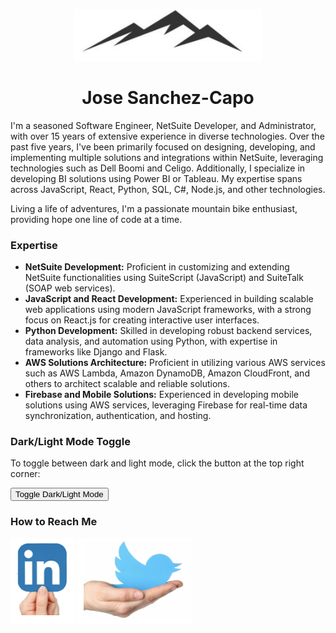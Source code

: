 <p align="center"><img width=300px src="img/dev.png"></p>
<h1 align="center">Jose Sanchez-Capo</h1>

<p>
I'm a seasoned Software Engineer, NetSuite Developer, and Administrator, with over 15 years of extensive experience in diverse technologies. Over the past five years, I've been primarily focused on designing, developing, and implementing multiple solutions and integrations within NetSuite, leveraging technologies such as Dell Boomi and Celigo. Additionally, I specialize in developing BI solutions using Power BI or Tableau. My expertise spans across JavaScript, React, Python, SQL, C#, Node.js, and other technologies.

Living a life of adventures, I'm a passionate mountain bike enthusiast, providing hope one line of code at a time.

### Expertise
- **NetSuite Development:** Proficient in customizing and extending NetSuite functionalities using SuiteScript (JavaScript) and SuiteTalk (SOAP web services).
- **JavaScript and React Development:** Experienced in building scalable web applications using modern JavaScript frameworks, with a strong focus on React.js for creating interactive user interfaces.
- **Python Development:** Skilled in developing robust backend services, data analysis, and automation using Python, with expertise in frameworks like Django and Flask.
- **AWS Solutions Architecture:** Proficient in utilizing various AWS services such as AWS Lambda, Amazon DynamoDB, Amazon CloudFront, and others to architect scalable and reliable solutions.
- **Firebase and Mobile Solutions:** Experienced in developing mobile solutions using AWS services, leveraging Firebase for real-time data synchronization, authentication, and hosting.

### Dark/Light Mode Toggle
To toggle between dark and light mode, click the button at the top right corner:

<button id="modeToggle">Toggle Dark/Light Mode</button>

<script src="darkModeToggle.js"></script>

### How to Reach Me
[![LinkedIn](./img/linkedIn.png)](https://www.linkedin.com/in/josesanchezcapo/)
[![Twitter](./img/twitter.png)](https://twitter.com/JoseSanchezCapo)
</p>


<!--
**josesanchezcapo/josesanchezcapo** is a ✨ _special_ ✨ repository because its `README.md` (this file) appears on your GitHub profile.

Here are some ideas to get you started:
- 🔭 I’m currently working on ...
- 🌱 I’m currently learning ...
- 👯 I’m looking to collaborate on ...
- 🤔 I’m looking for help with ...
- 💬 Ask me about ...
- 📫 How to reach me: ...
- 😄 Pronouns: ...
- ⚡ Fun fact: ...
-->
